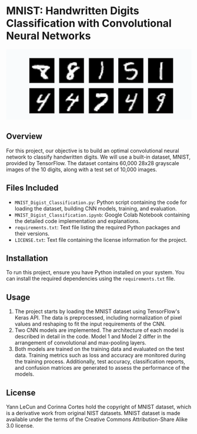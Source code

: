 # MNIST: Handwritten Digits Classification with Convolutional Neural Networks

![MNIST Digits](https://github.com/symphopkins/MNIST/blob/main/mnist_digits.png)


## Overview
For this project, our objective is to build an optimal convolutional neural network to classify handwritten digits. We will use a built-in dataset, MNIST, provided by TensorFlow. The dataset contains 60,000 28x28 grayscale images of the 10 digits, along with a test set of 10,000 images.

## Files Included

- `MNIST_Digist_Classification.py`: Python script containing the code for loading the dataset, building CNN models, training, and evaluation.
- `MNIST_Digist_Classification.ipynb`: Google Colab Notebook containing the detailed code implementation and explanations.
- `requirements.txt`: Text file listing the required Python packages and their versions.
- `LICENSE.txt`: Text file containing the license information for the project.

## Installation
To run this project, ensure you have Python installed on your system. You can install the required dependencies using the `requirements.txt` file.

## Usage
1. The project starts by loading the MNIST dataset using TensorFlow's Keras API. The data is preprocessed, including normalization of pixel values and reshaping to fit the input requirements of the CNN.
2. Two CNN models are implemented. The architecture of each model is described in detail in the code. Model 1 and Model 2 differ in the arrangement of convolutional and max-pooling layers.
3. Both models are trained on the training data and evaluated on the test data. Training metrics such as loss and accuracy are monitored during the training process. Additionally, test accuracy, classification reports, and confusion matrices are generated to assess the performance of the models.

## License
Yann LeCun and Corinna Cortes hold the copyright of MNIST dataset, which is a derivative work from original NIST datasets. MNIST dataset is made available under the terms of the Creative Commons Attribution-Share Alike 3.0 license.
